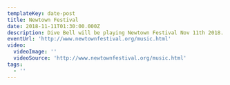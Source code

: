 ```yaml
---
templateKey: date-post
title: Newtown Festival
date: 2018-11-11T01:30:00.000Z
description: Dive Bell will be playing Newtown Festival Nov 11th 2018.
eventUrl: 'http://www.newtownfestival.org/music.html'
video:
  videoImage: ''
  videoSource: 'http://www.newtownfestival.org/music.html'
tags:
  - ''
---
```

##
